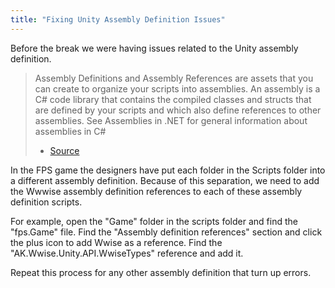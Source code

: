 ```yaml
---
title: "Fixing Unity Assembly Definition Issues"
---
```


Before the break we were having issues related to the Unity assembly definition.

> Assembly Definitions and Assembly References are assets that you can create to organize your scripts into assemblies.
> An assembly is a C# code library that contains the compiled classes and structs that are defined by your scripts and which also define references to other assemblies. See Assemblies in .NET for general information about assemblies in C#
>
> - [Source](https://docs.unity3d.com/Manual/ScriptCompilationAssemblyDefinitionFiles.html)

In the FPS game the designers have put each folder in the Scripts folder into a different assembly definition. Because of this separation, we need to add the Wwwise assembly definition references to each of these assembly definition scripts.

For example, open the "Game" folder in the scripts folder and find the "fps.Game" file. Find the "Assembly definition references" section and click the plus icon to add Wwise as a reference. Find the "AK.Wwise.Unity.API.WwiseTypes" reference and add it.

Repeat this process for any other assembly definition that turn up errors.
